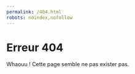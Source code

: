 ```yaml
---
permalink: /404.html
robots: noindex,nofollow
---
```


Erreur 404
==========

Whaouu ! Cette page semble ne pas exister pas.
